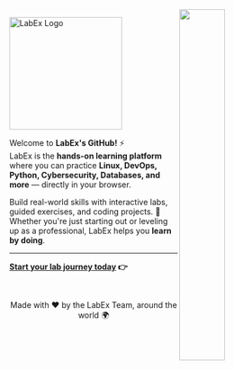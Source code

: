 <img align="right" src="https://cdn.aibydoing.com/images/2025/04/af730a59-fd4a-46da-92e5-2bbd39d95b0b-1745548605.png" width="40%">

<p align="left">
<picture>
<source media="(prefers-color-scheme: dark)" srcset="https://labex.io/_ipx/s_196x60/labex-logo-light.svg" width="200px">
<source media="(prefers-color-scheme: light)" srcset="https://labex.io/_ipx/s_196x60/labex-logo-dark.svg" width="200px">
<img alt="LabEx Logo" src="https://labex.io/_ipx/s_196x60/labex-logo-light.svg" width="400px">
</picture>
</p>

Welcome to **LabEx's GitHub!** ⚡️  
LabEx is the **hands-on learning platform** where you can practice **Linux, DevOps, Python, Cybersecurity, Databases, and more** — directly in your browser.  

Build real-world skills with interactive labs, guided exercises, and coding projects. 🚀 Whether you're just starting out or leveling up as a professional, LabEx helps you **learn by doing**.

---

<strong>[Start your lab journey today](https://labex.io/learn) 👉 </strong>

<br />

<p align="center">Made with ❤️ by the LabEx Team, around the world 🌍</p>
